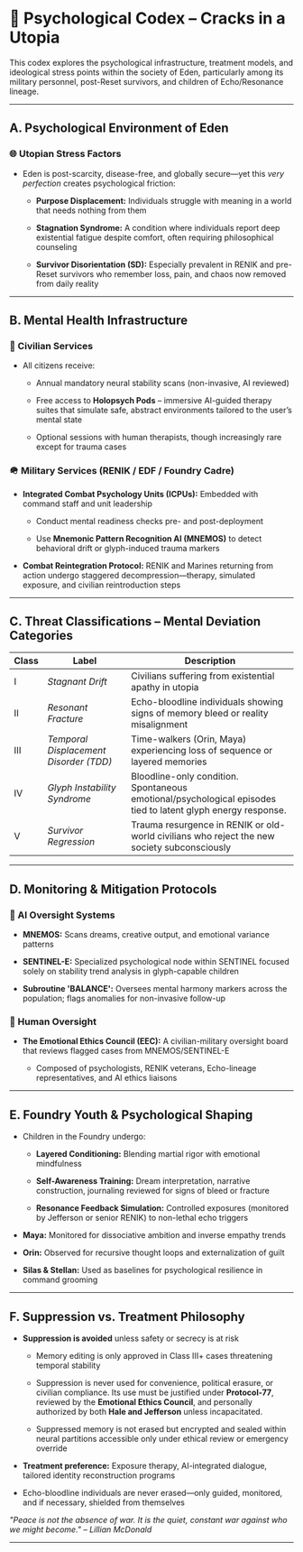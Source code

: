 # **🧠 Psychological Codex – Cracks in a Utopia**

This codex explores the psychological infrastructure, treatment models, and ideological stress points within the society of Eden, particularly among its military personnel, post-Reset survivors, and children of Echo/Resonance lineage.

---

## **A. Psychological Environment of Eden**

### **🌐 Utopian Stress Factors**

* Eden is post-scarcity, disease-free, and globally secure—yet this *very perfection* creates psychological friction:

  * **Purpose Displacement:** Individuals struggle with meaning in a world that needs nothing from them

  * **Stagnation Syndrome:** A condition where individuals report deep existential fatigue despite comfort, often requiring philosophical counseling

  * **Survivor Disorientation (SD):** Especially prevalent in RENIK and pre-Reset survivors who remember loss, pain, and chaos now removed from daily reality

---

## **B. Mental Health Infrastructure**

### **🏥 Civilian Services**

* All citizens receive:

  * Annual mandatory neural stability scans (non-invasive, AI reviewed)

  * Free access to **Holopsych Pods** – immersive AI-guided therapy suites that simulate safe, abstract environments tailored to the user’s mental state

  * Optional sessions with human therapists, though increasingly rare except for trauma cases

### **🪖 Military Services (RENIK / EDF / Foundry Cadre)**

* **Integrated Combat Psychology Units (ICPUs):** Embedded with command staff and unit leadership

  * Conduct mental readiness checks pre- and post-deployment

  * Use **Mnemonic Pattern Recognition AI (MNEMOS)** to detect behavioral drift or glyph-induced trauma markers

* **Combat Reintegration Protocol:** RENIK and Marines returning from action undergo staggered decompression—therapy, simulated exposure, and civilian reintroduction steps

---

## **C. Threat Classifications – Mental Deviation Categories**

| Class | Label | Description |
| ----- | ----- | ----- |
| I | *Stagnant Drift* | Civilians suffering from existential apathy in utopia |
| II | *Resonant Fracture* | Echo-bloodline individuals showing signs of memory bleed or reality misalignment |
| III | *Temporal Displacement Disorder (TDD)* | Time-walkers (Orin, Maya) experiencing loss of sequence or layered memories |
| IV | *Glyph Instability Syndrome* | Bloodline-only condition. Spontaneous emotional/psychological episodes tied to latent glyph energy response. |
| V | *Survivor Regression* | Trauma resurgence in RENIK or old-world civilians who reject the new society subconsciously |

---

## **D. Monitoring & Mitigation Protocols**

### **🧩 AI Oversight Systems**

* **MNEMOS:** Scans dreams, creative output, and emotional variance patterns

* **SENTINEL-E:** Specialized psychological node within SENTINEL focused solely on stability trend analysis in glyph-capable children

* **Subroutine 'BALANCE':** Oversees mental harmony markers across the population; flags anomalies for non-invasive follow-up

### **🧠 Human Oversight**

* **The Emotional Ethics Council (EEC):** A civilian-military oversight board that reviews flagged cases from MNEMOS/SENTINEL-E

  * Composed of psychologists, RENIK veterans, Echo-lineage representatives, and AI ethics liaisons

---

## **E. Foundry Youth & Psychological Shaping**

* Children in the Foundry undergo:

  * **Layered Conditioning:** Blending martial rigor with emotional mindfulness

  * **Self-Awareness Training:** Dream interpretation, narrative construction, journaling reviewed for signs of bleed or fracture

  * **Resonance Feedback Simulation:** Controlled exposures (monitored by Jefferson or senior RENIK) to non-lethal echo triggers

* **Maya:** Monitored for dissociative ambition and inverse empathy trends

* **Orin:** Observed for recursive thought loops and externalization of guilt

* **Silas & Stellan:** Used as baselines for psychological resilience in command grooming

---

## **F. Suppression vs. Treatment Philosophy**

* **Suppression is avoided** unless safety or secrecy is at risk

  * Memory editing is only approved in Class III+ cases threatening temporal stability

  * Suppression is never used for convenience, political erasure, or civilian compliance. Its use must be justified under **Protocol-77**, reviewed by the **Emotional Ethics Council**, and personally authorized by both **Hale and Jefferson** unless incapacitated.

  * Suppressed memory is not erased but encrypted and sealed within neural partitions accessible only under ethical review or emergency override

* **Treatment preference:** Exposure therapy, AI-integrated dialogue, tailored identity reconstruction programs

* Echo-bloodline individuals are never erased—only guided, monitored, and if necessary, shielded from themselves

*"Peace is not the absence of war. It is the quiet, constant war against who we might become." – Lillian McDonald*

---

